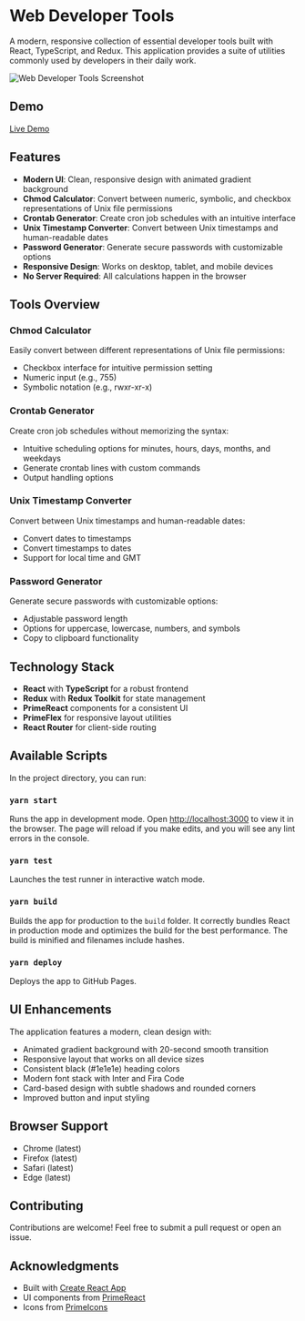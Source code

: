 # Web Developer Tools

A modern, responsive collection of essential developer tools built with React, TypeScript, and Redux. This application provides a suite of utilities commonly used by developers in their daily work.

![Web Developer Tools Screenshot](https://user-images.githubusercontent.com/36998159/147647626-2cca7dfc-4627-437e-b41f-4aee9a7cd3be.png)

## Demo

[Live Demo](https://coderberg.github.io/web-developer-tools/)

## Features

- **Modern UI**: Clean, responsive design with animated gradient background
- **Chmod Calculator**: Convert between numeric, symbolic, and checkbox representations of Unix file permissions
- **Crontab Generator**: Create cron job schedules with an intuitive interface
- **Unix Timestamp Converter**: Convert between Unix timestamps and human-readable dates
- **Password Generator**: Generate secure passwords with customizable options
- **Responsive Design**: Works on desktop, tablet, and mobile devices
- **No Server Required**: All calculations happen in the browser

## Tools Overview

### Chmod Calculator
Easily convert between different representations of Unix file permissions:
- Checkbox interface for intuitive permission setting
- Numeric input (e.g., 755)
- Symbolic notation (e.g., rwxr-xr-x)

### Crontab Generator
Create cron job schedules without memorizing the syntax:
- Intuitive scheduling options for minutes, hours, days, months, and weekdays
- Generate crontab lines with custom commands
- Output handling options

### Unix Timestamp Converter
Convert between Unix timestamps and human-readable dates:
- Convert dates to timestamps
- Convert timestamps to dates
- Support for local time and GMT

### Password Generator
Generate secure passwords with customizable options:
- Adjustable password length
- Options for uppercase, lowercase, numbers, and symbols
- Copy to clipboard functionality

## Technology Stack

- **React** with **TypeScript** for a robust frontend
- **Redux** with **Redux Toolkit** for state management
- **PrimeReact** components for a consistent UI
- **PrimeFlex** for responsive layout utilities
- **React Router** for client-side routing

## Available Scripts

In the project directory, you can run:

### `yarn start`

Runs the app in development mode. Open [http://localhost:3000](http://localhost:3000) to view it in the browser. The page will reload if you make edits, and you will see any lint errors in the console.

### `yarn test`

Launches the test runner in interactive watch mode.

### `yarn build`

Builds the app for production to the `build` folder. It correctly bundles React in production mode and optimizes the build for the best performance. The build is minified and filenames include hashes.

### `yarn deploy`

Deploys the app to GitHub Pages.

## UI Enhancements

The application features a modern, clean design with:
- Animated gradient background with 20-second smooth transition
- Responsive layout that works on all device sizes
- Consistent black (#1e1e1e) heading colors
- Modern font stack with Inter and Fira Code
- Card-based design with subtle shadows and rounded corners
- Improved button and input styling

## Browser Support

- Chrome (latest)
- Firefox (latest)
- Safari (latest)
- Edge (latest)

## Contributing

Contributions are welcome! Feel free to submit a pull request or open an issue.


## Acknowledgments

- Built with [Create React App](https://github.com/facebook/create-react-app)
- UI components from [PrimeReact](https://www.primefaces.org/primereact/)
- Icons from [PrimeIcons](https://www.primefaces.org/primeicons/)

